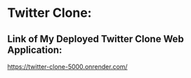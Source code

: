 # Twitter Clone: 


## Link of My Deployed Twitter Clone Web Application: 
https://twitter-clone-5000.onrender.com/ 

